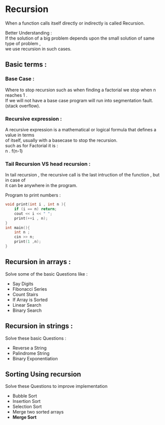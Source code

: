 # Recursion 
 
 When a function calls itself directly or indirectly is called Recursion.<br>

 Better Understanding : <br>
 If the solution of a big problem depends upon the small solution of same type of problem ,<br> we use recursion in such cases.<br>

 ## Basic terms : 

 ### Base Case :

 Where to stop recursion such as when finding a factorial we stop when n reaches 1 .<br> If we will not have a base case program will run into segmentation fault.(stack overflow).

 ### Recursive expression : 

 A recursive expression is a mathematical or logical formula that defines a value in terms<br>of itself, usually with a basecase to stop the recursion. <br>
 such as for Factorial it is : <br>
 n . f(n-1)
<br>

### Tail Recursion VS head recursion :

In tail recursion , the recursive call is the last intruction of the function , but in case of <br> it can be anywhere in the program.


Program to print numbers :
```cpp
void print(int i , int n ){
    if (i == n) return;
    cout << i << " ";
    print(++i , n);
}
int main(){
    int n ;
    cin >> n;
    print(1 ,n);
}
```

## Recursion in arrays :

Solve some of the basic Questions like : 
- Say Digits
- Fibonacci Series
- Count Stairs
- If Array is Sorted 
- Linear Search 
- Binary Search 

## Recursion in strings : 

Solve these basic Questions : 
 - Reverse a String
 - Palindrome String
 - Binary Exponentiation
 
## Sorting Using recursion

Solve these Questions to improve implementation

 - Bubble Sort
 - Insertion Sort
 - Selection Sort
 - Merge two sorted arrays
 - **Merge Sort**



